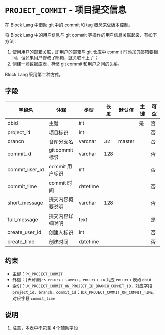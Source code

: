 # `PROJECT_COMMIT` - 项目提交信息

在 Block Lang 中借助 git 中的 commit 和 tag 概念来做版本控制。

将 Block Lang 中的用户信息与 git commit 等操作的用户信息关联起来，有如下方法：

1. 使用用户的邮箱关联，即用户的邮箱与 git 仓库中 commit 时添加的邮箱要相同，但如果用户修改了邮箱，就关联不上了；
2. 创建一张数据库表，存储 git commit 和用户之间的关系。

Block Lang 采用第二种方式。

## 字段

| 字段名         | 注释             | 类型     | 长度 | 默认值 | 主键 | 可空 |
| -------------- | ---------------- | -------- | ---- | ------ | ---- | ---- |
| dbid           | 主键             | int      |      |        | 是   | 否   |
| project_id     | 项目标识         | int      |      |        |      | 否   |
| branch         | 仓库分支名       | varchar  | 32   | master |      | 否   |
| commit_id      | git commit 标识  | varchar  | 128  |        |      | 否   |
| commit_user_id | commit 用户标识  | int      |      |        |      | 否   |
| commit_time    | commit 时间      | datetime |      |        |      | 否   |
| short_message  | 提交内容概要说明 | varchar  | 128  |        |      | 否   |
| full_message   | 提交内容详细说明 | text     |      |        |      | 是   |
| create_user_id | 创建人标识       | int      |      |        |      | 否   |
| create_time    | 创建时间         | datetime |      |        |      | 否   |

## 约束

* 主键：`PK_PROJECT_COMMIT`
* 外键：(*未设置*)`FK_PROJECT_COMMIT`，`PROJECT_ID` 对应 `PROJECT` 表的 `dbid`
* 索引：`UK_PROJECT_COMMIT_ON_PROJECT_ID_BRANCH_COMMIT_ID`，对应字段 `project_id`、`branch`、`commit_id`；`IDX_PROJECT_COMMIT_ON_COMMIT_TIME`，对应字段 `commit_time`

## 说明

1. 注意，本表中不包含 4 个辅助字段
